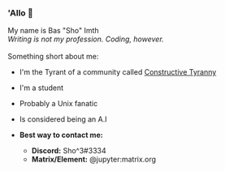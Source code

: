 ### 'Allo 👋

My name is Bas "Sho" Imth  
_Writing is not my profession.
Coding, however._
<br>  
Something short about me:

- I'm the Tyrant of a community called [Constructive Tyranny](https://tyrant.gg)
- I'm a student
- Probably a Unix fanatic
- Is considered being an A.I

- **Best way to contact me:**
  - **Discord:** Sho^3#3334
  - **Matrix/Element:** @jupyter:matrix.org
